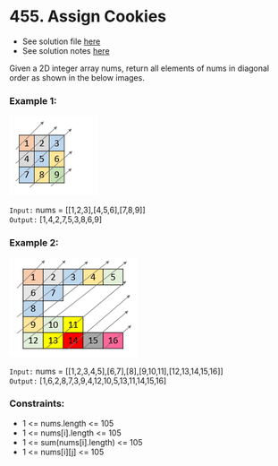 # 455. Assign Cookies

- See solution file [here](./solution.cpp)
- See solution notes [here](./455.%20Assign%20Cookies.pdf)

Given a 2D integer array nums, return all elements of nums in diagonal order as
shown in the below images.

### Example 1:

![Example 1](./example1.png)

`Input:` nums = [[1,2,3],[4,5,6],[7,8,9]]  
`Output:` [1,4,2,7,5,3,8,6,9]

### Example 2:

![Example 2](./example2.png)

`Input:` nums = [[1,2,3,4,5],[6,7],[8],[9,10,11],[12,13,14,15,16]]  
`Output:` [1,6,2,8,7,3,9,4,12,10,5,13,11,14,15,16]

### Constraints:

- 1 <= nums.length <= 105
- 1 <= nums[i].length <= 105
- 1 <= sum(nums[i].length) <= 105
- 1 <= nums[i][j] <= 105
